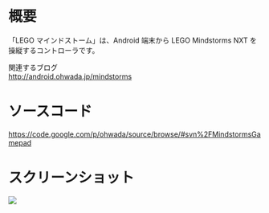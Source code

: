 # 概要 #
「LEGO マインドストーム」は、Android 端末から LEGO Mindstorms NXT を操縦するコントローラです。

関連するブログ <br>
<a href='http://android.ohwada.jp/mindstorms'>http://android.ohwada.jp/mindstorms</a>

<h1>ソースコード</h1>
<a href='https://code.google.com/p/ohwada/source/browse/#svn%2FMindstormsGamepad'>https://code.google.com/p/ohwada/source/browse/#svn%2FMindstormsGamepad</a>

<h1>スクリーンショット</h1>
<img src='http://ohwada.googlecode.com/files/20130717mindstorms_gamepad.png' />